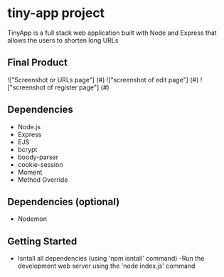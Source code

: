 # tiny-app project

TinyApp is a full stack web application built with Node and Express that allows the users to shorten long URLs 

## Final Product

!["Screenshot or URLs page"] (#)
!["screenshot of edit page"] (#)
!["screenshot of register page"] (#)

## Dependencies
- Node.js
- Express
- EJS
- bcrypt
- boody-parser
- cookie-session
- Moment
- Method Override

## Dependencies (optional)
- Nodemon 

## Getting Started
- Isntall all dependencies (using 'npm isntall' command)
-Run the development web server using the 'node index.js' command